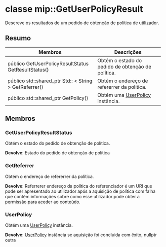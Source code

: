 # <a name="class-mipgetuserpolicyresult"></a>classe mip::GetUserPolicyResult 
Descreve os resultados de um pedido de obtenção de política de utilizador.
  
## <a name="summary"></a>Resumo
 Membros                        | Descrições                                
--------------------------------|---------------------------------------------
 público GetUserPolicyResultStatus GetResultStatus()  |  Obtém o estado do pedido de obtenção de política.
público std::shared_ptr Std:: < String > GetReferrer()  |  Obtém o endereço de refererrer da política.
público std::shared_ptr<UserPolicy> GetPolicy()  |  Obtém uma [UserPolicy](class_mip_userpolicy.md) instância.
  
## <a name="members"></a>Membros
  
### <a name="getuserpolicyresultstatus"></a>GetUserPolicyResultStatus
Obtém o estado do pedido de obtenção de política.

  
**Devolve**: Estado do pedido de obtenção de política
  
### <a name="getreferrer"></a>GetReferrer
Obtém o endereço de refererrer da política.

  
**Devolve**: Referrerer endereço da política do referenciador é um URI que pode ser apresentado ao utilizador após a aquisição de política com falha que contém informações sobre como esse utilizador pode obter a permissão para aceder ao conteúdo.
  
### <a name="userpolicy"></a>UserPolicy
Obtém uma [UserPolicy](class_mip_userpolicy.md) instância.

  
**Devolve**: [UserPolicy](class_mip_userpolicy.md) instância se aquisição foi concluída com êxito, nullptr outra